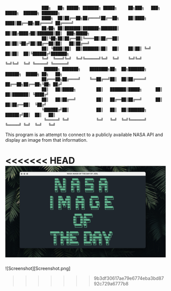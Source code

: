 					███╗   ██╗ █████╗ ███████╗ █████╗     ██╗███╗   ███╗ █████╗  ██████╗ ███████╗
					████╗  ██║██╔══██╗██╔════╝██╔══██╗    ██║████╗ ████║██╔══██╗██╔════╝ ██╔════╝
					██╔██╗ ██║███████║███████╗███████║    ██║██╔████╔██║███████║██║  ███╗█████╗
					██║╚██╗██║██╔══██║╚════██║██╔══██║    ██║██║╚██╔╝██║██╔══██║██║   ██║██╔══╝
					██║ ╚████║██║  ██║███████║██║  ██║    ██║██║ ╚═╝ ██║██║  ██║╚██████╔╝███████╗
					╚═╝  ╚═══╝╚═╝  ╚═╝╚══════╝╚═╝  ╚═╝    ╚═╝╚═╝     ╚═╝╚═╝  ╚═╝ ╚═════╝ ╚══════╝
					 ██████╗ ███████╗    ████████╗██╗  ██╗███████╗    ██████╗  █████╗ ██╗   ██╗
					██╔═══██╗██╔════╝    ╚══██╔══╝██║  ██║██╔════╝    ██╔══██╗██╔══██╗╚██╗ ██╔╝
					██║   ██║█████╗         ██║   ███████║█████╗      ██║  ██║███████║ ╚████╔╝
					██║   ██║██╔══╝         ██║   ██╔══██║██╔══╝      ██║  ██║██╔══██║  ╚██╔╝
					╚██████╔╝██║            ██║   ██║  ██║███████╗    ██████╔╝██║  ██║   ██║
					 ╚═════╝ ╚═╝            ╚═╝   ╚═╝  ╚═╝╚══════╝    ╚═════╝ ╚═╝  ╚═╝   ╚═╝


This program is an attempt to connect to a publicly available NASA API 
and display an image from that information.

<<<<<<< HEAD
![Screenshot](Screenshot.png)
=======
![Screenshot][Screenshot.png]
>>>>>>> 9b3df30617ae79e6774eba3bd8792c729a6777b8
